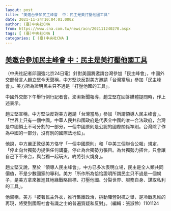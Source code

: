 ```yaml
---
layout: post
title: "美邀台參加民主峰會  中：民主是美打壓他國工具"
date: 2021-11-24T10:04:01.000Z
author: (臺)中央社CNA
from: https://www.cna.com.tw/news/acn/202111240270.aspx
tags: [ (臺)中央社CNA ]
categories: [ (臺)中央社CNA ]
---
```

<!--1637748241000-->
[美邀台參加民主峰會  中：民主是美打壓他國工具](https://www.cna.com.tw/news/acn/202111240270.aspx)
------

<div>
<div></div><div><p>（中央社記者邱國強北京24日電）針對美國將邀請台灣參加「民主峰會」，中國外交部發言人趙立堅今天聲稱，中方堅決反對美方邀請「台灣當局」參加「民主峰會」。美方所為證明民主只不過是「打壓他國的工具」。</p><p>中國外交部下午舉行例行記者會。澎湃新聞報導，趙立堅在回答媒體提問時，作上述表示。</p><p>趙立堅宣稱，中方堅決反對美方邀請「台灣當局」參加「所謂領導人民主峰會」。「世界上只有一個中國，中華人民共和國政府是代表全中國的唯一合法政府，台灣是中國領土不可分割的一部分，一個中國原則是公認的國際關係準則。台灣除了作為中國的一部分，沒有別的國際法地位」。</p><p>他說，中方嚴正敦促美方恪守「一個中國原則」和「中美三個聯合公報」規定，「停止向台獨勢力提供任何講臺，停止為台獨勢力張目。為台獨勢力搭台，只會讓自己下不來台，與台獨一起玩火，終將引火燒身」。</p><p>趙立堅又說，至於「領導人民主峰會」，中方已多次表明立場，民主是全人類共同價值，不是少數國家的專利。美方「所作所為恰恰證明所謂民主只不過是一個幌子，是美方拿來推進其地緣戰略目標、打壓他國、分裂世界、服務自身、謀取私利的工具」。</p><p>他聲稱，美方「披著民主外衣，推行集團政治，挑動陣營對抗之舉，是冷戰思維的再現，將受到國際社會有識之士的普遍質疑和反對」。（編輯：張淑伶）1101124</p></div>
</div>
